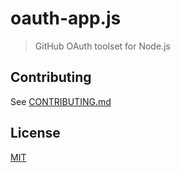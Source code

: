 # oauth-app.js

> GitHub OAuth toolset for Node.js

## Contributing

See [CONTRIBUTING.md](CONTRIBUTING.md)
  
## License

[MIT](LICENSE)
